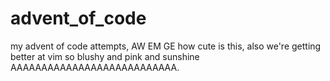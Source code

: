 # advent_of_code
my advent of code attempts, AW EM GE how cute is this, also we're getting better at vim so blushy and pink and sunshine 
AAAAAAAAAAAAAAAAAAAAAAAAAAA. 
